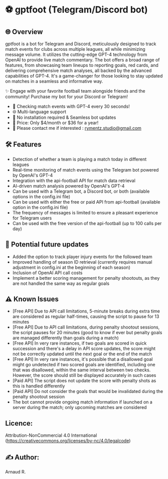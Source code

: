 # ⚽ gptfoot (Telegram/Discord bot)

## 🌐 Overview
gptfoot is a bot for Telegram and Discord, meticulously designed to track match events for clubs across multiple leagues, all while minimizing message volume. It utilizes the cutting-edge GPT-4 technology from OpenAI to provide live match commentary. The bot offers a broad range of features, from showcasing team lineups to reporting goals, red cards, and delivering comprehensive match analyses, all backed by the advanced capabilities of GPT-4. It's a game-changer for those looking to stay updated on matches in a seamless and informative way.

✨ Engage with your favorite football team alongside friends and the community! Purchase my bot for your Discord or Telegram!
* 🚀 Checking match events with GPT-4 every 30 seconds!
* 🌐 Multi-language support
* 🔄 No installation required & Seamless bot updates
* 💸 Price: Only $4/month or $36 for a year! 
* 📩 Please contact me if interested : rymentz.studio@gmail.com

## 🛠 Features
* Detection of whether a team is playing a match today in different leagues
* Real-time monitoring of match events using the Telegram bot powered by OpenAI's GPT-4
* Integration with the api-football API for match data retrieval
* AI-driven match analysis powered by OpenAI's GPT-4
* Can be used with a Telegram bot, a Discord bot, or both (available options in the config.ini file)
* Can be used with either the free or paid API from api-football (available option in the config.ini file)
* The frequency of messages is limited to ensure a pleasant experience for Telegram users
* Can be used with the free version of the api-football (up to 100 calls per day)

## 🌟 Potential future updates
* Added the option to track player injury events for the followed team
* Improved handling of season ID retrieval (currently requires manual adjustment in config.ini at the beginning of each season)
* Inclusion of OpenAI API call costs
* Implement a better scoring management for penalty shootouts, as they are not handled the same way as regular goals

## ⚠ Known Issues
* [Free API] Due to API call limitations, 5-minute breaks during extra time are considered as regular half-times, causing the script to pause for 13 minutes
* [Free API] Due to API call limitations, during penalty shootout sessions, the script pauses for 20 minutes (good to know if ever but penalty goals are managed differently than goals during a match)
* [Free API] In very rare instances, if two goals are scored in quick succession and there's a delay in API score updates, the score might not be correctly updated until the next goal or the end of the match
* [Free API] In very rare instances, it's possible that a disallowed goal might go undetected if two scored goals are identified, including one that was disallowed, within the same interval between two checks. However, the score should still be displayed accurately in such cases
* [Paid API] The script does not update the score with penalty shots as this is handled differently
* [Paid API] Do not consider the goals that would be invalidated during the penalty shootout session
* The bot cannot provide ongoing match information if launched on a server during the match; only upcoming matches are considered

## Licence:
Attribution-NonCommercial 4.0 International (https://creativecommons.org/licenses/by-nc/4.0/legalcode) 

## ✍️ Author: 
Arnaud R. 
